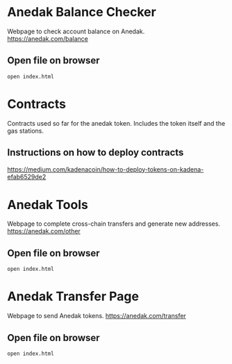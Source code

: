 # Anedak Balance Checker
Webpage to check account balance on Anedak. 
https://anedak.com/balance

## Open file on browser

```
open index.html
```


# Contracts
Contracts used so far for the anedak token.
Includes the token itself and the gas stations.

## Instructions on how to deploy contracts

https://medium.com/kadenacoin/how-to-deploy-tokens-on-kadena-efab6529de2


# Anedak Tools
Webpage to complete cross-chain transfers and generate new addresses.
https://anedak.com/other

## Open file on browser

```
open index.html
```


# Anedak Transfer Page
Webpage to send Anedak tokens.
https://anedak.com/transfer

## Open file on browser

```
open index.html
```



